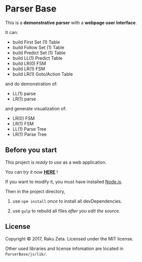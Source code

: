 Parser Base
===========

This is a **demonstrative parser** with a **webpage user interface**.

It can:

* build First Set (1) Table
* build Follow Set (1) Table
* build Predict Set (1) Table
* build LL(1) Predict Table
* build LR(0) FSM
* build LR(1) FSM
* build LR(1) Goto/Action Table

and do demonstration of:

* LL(1) parse
* LR(1) parse

and generate visualization of:

* LR(0) FSM
* LR(1) FSM
* LL(1) Parse Tree
* LR(1) Parse Tree

Before you start
----------------

This project is *ready to use* as a web application.

You can *try it now* [**HERE**](https://ztrk1600.github.io/ParserBase/dist) !

If you want to modify it, you must have installed [Node.js](https://nodejs.org/).

Then in the project directory,

1. use ` npm install ` *once* to install all devDependencies.

2. use ` gulp ` to rebuild all files *after you edit the source*.

License
-------

Copyright © 2017, Raku Zeta. Licensed under the MIT license.

Other used libraries and license infomation are located in `ParserBase/js/lib/`.
